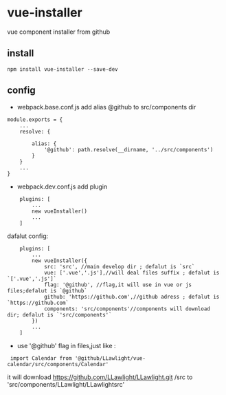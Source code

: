 # vue-installer
vue component installer from github

## install 

```
npm install vue-installer --save-dev

```

## config

- webpack.base.conf.js add alias @github to src/components dir

```
module.exports = {
    ...
    resolve: {

        alias: {
            '@github': path.resolve(__dirname, '../src/components')
        }
    }
    ...
}
```

- webpack.dev.conf.js add plugin

```
    plugins: [
        ...
        new vueInstaller()
        ...
    ]
```

dafalut config:

```
    plugins: [
        ...
        new vueInstaller({
            src: 'src', //main develop dir ; defalut is `src`
            vue: ['.vue','.js'],//will deal files suffix ; defalut is  `['.vue','.js']`
            flag: '@github', //flag,it will use in vue or js files;defalut is `@github`
            github: 'https://github.com',//github adress ; defalut is `https://github.com`
            components: 'src/components'//components will download dir; defalut is `'src/components'`
        })
        ...
    ]
```

- use '@github' flag in files,just like :

```
 import Calendar from '@github/LLawlight/vue-calendar/src/components/Calendar'

```
it will download https://github.com/LLawlight/LLawlight.git /src to 'src/components/LLawlight/LLawlightsrc'
